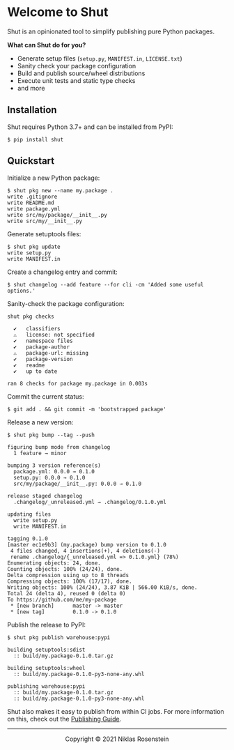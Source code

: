 # Welcome to Shut

Shut is an opinionated tool to simplify publishing pure Python packages. 

__What can Shut do for you?__

* Generate setup files (`setup.py`, `MANIFEST.in`, `LICENSE.txt`)
* Sanity check your package configuration
* Build and publish source/wheel distributions
* Execute unit tests and static type checks
* and more

## Installation

Shut requires Python 3.7+ and can be installed from PyPI:

    $ pip install shut

## Quickstart

Initialize a new Python package:

    $ shut pkg new --name my.package .
    write .gitignore
    write README.md
    write package.yml
    write src/my/package/__init__.py
    write src/my/__init__.py

Generate setuptools files:

    $ shut pkg update
    write setup.py
    write MANIFEST.in

Create a changelog entry and commit:

    $ shut changelog --add feature --for cli -cm 'Added some useful options.'

Sanity-check the package configuration:

```
shut pkg checks

  ✔️   classifiers
  ⚠️   license: not specified
  ✔️   namespace files
  ✔️   package-author
  ⚠️   package-url: missing
  ✔️   package-version
  ✔️   readme
  ✔️   up to date

ran 8 checks for package my.package in 0.003s
```

Commit the current status:

```
$ git add . && git commit -m 'bootstrapped package'
```

Release a new version:

```
$ shut pkg bump --tag --push

figuring bump mode from changelog
  1 feature → minor

bumping 3 version reference(s)
  package.yml: 0.0.0 → 0.1.0
  setup.py: 0.0.0 → 0.1.0
  src/my/package/__init__.py: 0.0.0 → 0.1.0

release staged changelog
  .changelog/_unreleased.yml → .changelog/0.1.0.yml

updating files
  write setup.py
  write MANIFEST.in

tagging 0.1.0
[master ec1e9b3] (my.package) bump version to 0.1.0
 4 files changed, 4 insertions(+), 4 deletions(-)
 rename .changelog/{_unreleased.yml => 0.1.0.yml} (78%)
Enumerating objects: 24, done.
Counting objects: 100% (24/24), done.
Delta compression using up to 8 threads
Compressing objects: 100% (17/17), done.
Writing objects: 100% (24/24), 3.87 KiB | 566.00 KiB/s, done.
Total 24 (delta 4), reused 0 (delta 0)
To https://github.com/me/my-package
 * [new branch]      master -> master
 * [new tag]         0.1.0 -> 0.1.0
```

Publish the release to PyPI:

```
$ shut pkg publish warehouse:pypi

building setuptools:sdist
  :: build/my.package-0.1.0.tar.gz

building setuptools:wheel
  :: build/my.package-0.1.0-py3-none-any.whl

publishing warehouse:pypi
  :: build/my.package-0.1.0.tar.gz
  :: build/my.package-0.1.0-py3-none-any.whl
```

Shut also makes it easy to publish from within CI jobs. For more information on this,
check out the [Publishing Guide][0].

  [0]: publishing-guide.md

---

<p align="center">Copyright &copy; 2021 Niklas Rosenstein</p>
